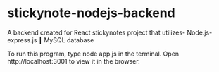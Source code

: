 # stickynote-nodejs-backend
 
A backend created for React stickynotes project that utilizes- Node.js-express.js ┃ MySQL database

To run this program, type node app.js in the terminal.
Open http://localhost:3001 to view it in the browser.
